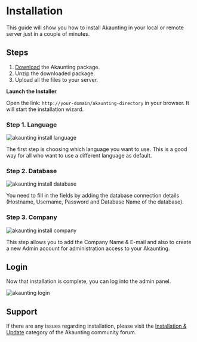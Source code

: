 Installation
============

This guide will show you how to install Akaunting in your local or remote server just in a couple of minutes.

Steps
-----

1. [Download](https://akaunting.com/download) the Akaunting package.
2. Unzip the downloaded package.
3. Upload all the files to your server.

**Launch the Installer**

Open the link: `http://your-domain/akaunting-directory` in your browser. It will start the installation wizard.

### Step 1. Language

![akaunting install language](_images/install_language.png)

The first step is choosing which language you want to use. This is a good way for all who want to use a different language as default.

### Step 2. Database

![akaunting install database](_images/install_database.png)

You need to fill in the fields by adding the database connection details (Hostname, Username, Password and Database Name of the database). 

### Step 3. Company

![akaunting install company](_images/install_company.png)

This step allows you to add the Company Name & E-mail and also to create a new Admin account for administration access to your Akaunting. 

Login
-----

Now that installation is complete, you can log into the admin panel.

![akaunting login](_images/install_login.png)


Support
-------

If there are any issues regarding installation, please visit the [Installation & Update](https://akaunting.com/forum) category of the Akaunting community forum.
